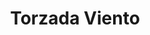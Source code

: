 ---
title: Torzada Viento
date: 
draft: false

# descripcion
description : Torzada triple

materials: Plata 925

color: Plateado

dimensions: 6cm (ajustable)

code: 03-09-0060

type: "Pulseras"

categories: []

price: $5.350,00

price_eftvo: $4.550,00

# Images
# first image will be shown in the product page
images:
  # - image: "images/path_to_image"
  # La ubicacion de las imagenes es imagenes/Pulseras/Pulseras.Plata/03-09-0060-torzada-viento
  - image: "./images/pulseras/plata/03-09-0060-torzada-triple_a.JPG"
  - image: "./images/pulseras/plata/03-09-0060-torzada-triple_b.JPG"
---